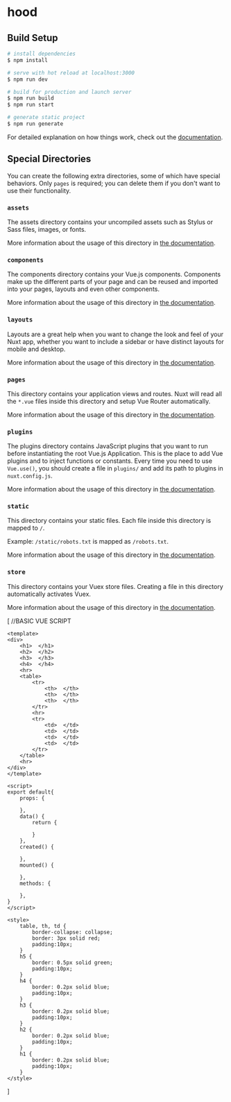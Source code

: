 # hood

## Build Setup

```bash
# install dependencies
$ npm install

# serve with hot reload at localhost:3000
$ npm run dev

# build for production and launch server
$ npm run build
$ npm run start

# generate static project
$ npm run generate
```

For detailed explanation on how things work, check out the [documentation](https://nuxtjs.org).

## Special Directories

You can create the following extra directories, some of which have special behaviors. Only `pages` is required; you can delete them if you don't want to use their functionality.

### `assets`

The assets directory contains your uncompiled assets such as Stylus or Sass files, images, or fonts.

More information about the usage of this directory in [the documentation](https://nuxtjs.org/docs/2.x/directory-structure/assets).

### `components`

The components directory contains your Vue.js components. Components make up the different parts of your page and can be reused and imported into your pages, layouts and even other components.

More information about the usage of this directory in [the documentation](https://nuxtjs.org/docs/2.x/directory-structure/components).

### `layouts`

Layouts are a great help when you want to change the look and feel of your Nuxt app, whether you want to include a sidebar or have distinct layouts for mobile and desktop.

More information about the usage of this directory in [the documentation](https://nuxtjs.org/docs/2.x/directory-structure/layouts).


### `pages`

This directory contains your application views and routes. Nuxt will read all the `*.vue` files inside this directory and setup Vue Router automatically.

More information about the usage of this directory in [the documentation](https://nuxtjs.org/docs/2.x/get-started/routing).

### `plugins`

The plugins directory contains JavaScript plugins that you want to run before instantiating the root Vue.js Application. This is the place to add Vue plugins and to inject functions or constants. Every time you need to use `Vue.use()`, you should create a file in `plugins/` and add its path to plugins in `nuxt.config.js`.

More information about the usage of this directory in [the documentation](https://nuxtjs.org/docs/2.x/directory-structure/plugins).

### `static`

This directory contains your static files. Each file inside this directory is mapped to `/`.

Example: `/static/robots.txt` is mapped as `/robots.txt`.

More information about the usage of this directory in [the documentation](https://nuxtjs.org/docs/2.x/directory-structure/static).

### `store`

This directory contains your Vuex store files. Creating a file in this directory automatically activates Vuex.

More information about the usage of this directory in [the documentation](https://nuxtjs.org/docs/2.x/directory-structure/store).



[
    //BASIC VUE SCRIPT
    
    
    <template>
    <div>
        <h1>  </h1>
        <h2>  </h2>
        <h3>  </h3>
        <h4>  </h4>
        <hr>
        <table>
            <tr>
                <th>  </th>
                <th>  </th>
                <th>  </th>
            </tr>
            <hr>
            <tr>
                <td>  </td>
                <td>  </td>
                <td>  </td>
                <td>  </td>
            </tr>
        </table>
        <hr>
    </div>
    </template>
    
    <script>
    export default{
        props: {

        },
        data() {
            return {

            }
        },
        created() {

        },
        mounted() {

        },
        methods: {
            
        },
    }
    </script>
    
    <style>
        table, th, td {
            border-collapse: collapse;
            border: 3px solid red;
            padding:10px;
        }
        h5 {
            border: 0.5px solid green;
            padding:10px;
        }
        h4 {
            border: 0.2px solid blue;
            padding:10px;
        }
        h3 {
            border: 0.2px solid blue;
            padding:10px;
        }
        h2 {
            border: 0.2px solid blue;
            padding:10px;
        }
        h1 {
            border: 0.2px solid blue;
            padding:10px;
        }
    </style>
]